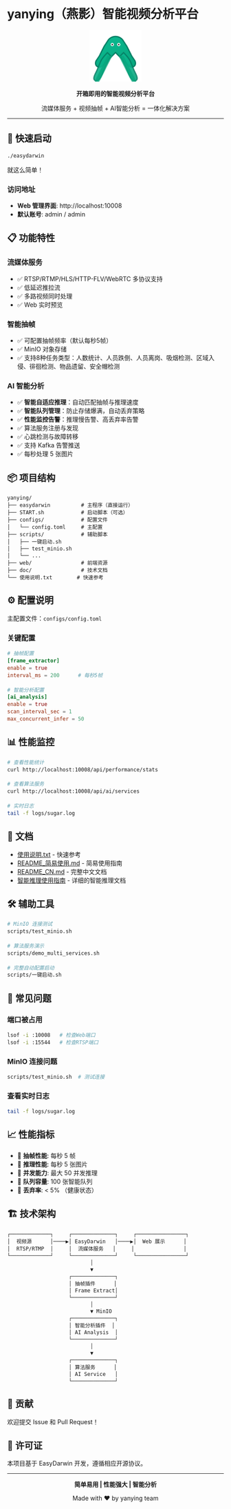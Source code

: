 # yanying（燕影）智能视频分析平台

<p align="center">
  <img src="web-src/public/swallow.svg" width="120" alt="yanying logo">
</p>

<p align="center">
  <strong>开箱即用的智能视频分析平台</strong>
</p>

<p align="center">
  流媒体服务 + 视频抽帧 + AI智能分析 = 一体化解决方案
</p>

---

## 🚀 快速启动

```bash
./easydarwin
```

就这么简单！

### 访问地址

- **Web 管理界面**: http://localhost:10008
- **默认账号**: admin / admin

## 📋 功能特性

### 流媒体服务
- ✅ RTSP/RTMP/HLS/HTTP-FLV/WebRTC 多协议支持
- ✅ 低延迟推拉流
- ✅ 多路视频同时处理
- ✅ Web 实时预览

### 智能抽帧
- ✅ 可配置抽帧频率（默认每秒5帧）
- ✅ MinIO 对象存储
- ✅ 支持8种任务类型：人数统计、人员跌倒、人员离岗、吸烟检测、区域入侵、徘徊检测、物品遗留、安全帽检测

### AI 智能分析
- ✅ **智能自适应推理**：自动匹配抽帧与推理速度
- ✅ **智能队列管理**：防止存储爆满，自动丢弃策略
- ✅ **性能监控告警**：推理慢告警、高丢弃率告警
- ✅ 算法服务注册与发现
- ✅ 心跳检测与故障转移
- ✅ 支持 Kafka 告警推送
- ✅ 每秒处理 5 张图片

## 📦 项目结构

```
yanying/
├── easydarwin          # 主程序（直接运行）
├── START.sh            # 启动脚本（可选）
├── configs/            # 配置文件
│   └── config.toml     # 主配置
├── scripts/            # 辅助脚本
│   ├── 一键启动.sh
│   ├── test_minio.sh
│   └── ...
├── web/                # 前端资源
├── doc/                # 技术文档
└── 使用说明.txt        # 快速参考

```

## ⚙️ 配置说明

主配置文件：`configs/config.toml`

### 关键配置

```toml
# 抽帧配置
[frame_extractor]
enable = true
interval_ms = 200      # 每秒5帧

# 智能分析配置
[ai_analysis]
enable = true
scan_interval_sec = 1
max_concurrent_infer = 50
```

## 📊 性能监控

```bash
# 查看性能统计
curl http://localhost:10008/api/performance/stats

# 查看算法服务
curl http://localhost:10008/api/ai/services

# 实时日志
tail -f logs/sugar.log
```

## 📖 文档

- [使用说明.txt](使用说明.txt) - 快速参考
- [README_简易使用.md](README_简易使用.md) - 简易使用指南
- [README_CN.md](README_CN.md) - 完整中文文档
- [智能推理使用指南](doc/SMART_INFERENCE_USAGE.md) - 详细的智能推理文档

## 🛠️ 辅助工具

```bash
# MinIO 连接测试
scripts/test_minio.sh

# 算法服务演示
scripts/demo_multi_services.sh

# 完整自动配置启动
scripts/一键启动.sh
```

## 🔧 常见问题

### 端口被占用

```bash
lsof -i :10008   # 检查Web端口
lsof -i :15544   # 检查RTSP端口
```

### MinIO 连接问题

```bash
scripts/test_minio.sh  # 测试连接
```

### 查看实时日志

```bash
tail -f logs/sugar.log
```

## 📈 性能指标

- 🎯 **抽帧性能**: 每秒 5 帧
- 🎯 **推理性能**: 每秒 5 张图片
- 🎯 **并发能力**: 最大 50 并发推理
- 🎯 **队列容量**: 100 张智能队列
- 🎯 **丢弃率**: < 5% （健康状态）

## 🏗️ 技术架构

```
┌─────────────┐     ┌──────────────┐     ┌────────────────┐
│  视频源      │────▶│ EasyDarwin   │────▶│  Web 展示      │
│  RTSP/RTMP  │     │  流媒体服务   │     │                │
└─────────────┘     └──────────────┘     └────────────────┘
                           │
                           ▼
                    ┌──────────────┐
                    │ 抽帧插件      │
                    │ Frame Extract│
                    └──────────────┘
                           │
                           ▼ MinIO
                    ┌──────────────┐
                    │ 智能分析插件  │
                    │ AI Analysis  │
                    └──────────────┘
                           │
                           ▼
                    ┌──────────────┐
                    │ 算法服务      │
                    │ AI Service   │
                    └──────────────┘
```

## 🤝 贡献

欢迎提交 Issue 和 Pull Request！

## 📄 许可证

本项目基于 EasyDarwin 开发，遵循相应开源协议。

---

<p align="center">
  <strong>简单易用 | 性能强大 | 智能分析</strong>
</p>

<p align="center">
  Made with ❤️ by yanying team
</p>
